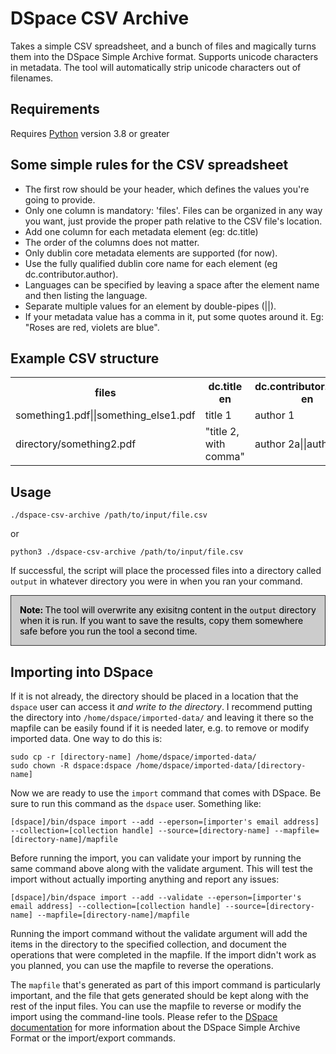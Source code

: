 DSpace CSV Archive
====================
Takes a simple CSV spreadsheet, and a bunch of files and magically turns them into the DSpace Simple Archive format. Supports unicode characters in metadata. The tool will automatically strip unicode characters out of filenames. 

## Requirements
Requires [Python](https://www.python.org/) version 3.8 or greater

## Some simple rules for the CSV spreadsheet
* The first row should be your header, which defines the values you're going to provide. 
* Only one column is mandatory: 'files'. Files can be organized in any way you want, just provide the proper path relative to the CSV file's location.
* Add one column for each metadata element (eg: dc.title)
* The order of the columns does not matter.
* Only dublin core metadata elements are supported (for now).
* Use the fully qualified dublin core name for each element (eg dc.contributor.author).
* Languages can be specified by leaving a space after the element name and then listing the language.
* Separate multiple values for an element by double-pipes (||).
* If your metadata value has a comma in it, put some quotes around it. Eg: "Roses are red, violets are blue".

## Example CSV structure 
<table>
	<tr>
		<th>files</th>
		<th>dc.title en</th>
		<th>dc.contributor.author en</th>
		<th>dc.subject</th>
		<th>dc.type</th>
	</tr>
	<tr>
		<td>something1.pdf||something_else1.pdf</td>
		<td>title 1</td>
		<td>author 1</td>
		<td>subject 1</td>
		<td>Report</td>
	</tr>
	<tr>
		<td>directory/something2.pdf</td>
		<td>"title 2, with comma"</td>
		<td>author 2a||author 2b</td>
		<td>subject 2</td>
		<td>Article</td>
	</tr>
</table>

## Usage 
	./dspace-csv-archive /path/to/input/file.csv

or

	python3 ./dspace-csv-archive /path/to/input/file.csv

If successful, the script will place the processed files into a directory called `output` in whatever directory you were in when you ran your command. 

<div style="border: 1px solid #333; padding: 1em; background-color: #CCC; color: black;">
<strong>Note: </strong>The tool will overwrite any exisitng content in the <code>output</code> directory when it is run. If you want to save the results, copy them somewhere safe before you run the tool a second time. 
</div>

## Importing into DSpace
If it is not already, the directory should be placed in a location that the `dspace` user can access it *and write to the directory*. I recommend putting the directory into `/home/dspace/imported-data/` and leaving it there so the mapfile can be easily found if it is needed later, e.g. to remove or modify imported data. One way to do this is: 

    sudo cp -r [directory-name] /home/dspace/imported-data/
    sudo chown -R dspace:dspace /home/dspace/imported-data/[directory-name]

Now we are ready to use the `import` command that comes with DSpace. Be sure to run this command as the `dspace` user. Something like: 

    [dspace]/bin/dspace import --add --eperson=[importer's email address] --collection=[collection handle] --source=[directory-name] --mapfile=[directory-name]/mapfile

Before running the import, you can validate your import by running the same command above along with the validate argument. This will test the import without actually importing anything and report any issues:

    [dspace]/bin/dspace import --add --validate --eperson=[importer's email address] --collection=[collection handle] --source=[directory-name] --mapfile=[directory-name]/mapfile

Running the import command without the validate argument will add the items in the directory to the specified collection, and document the operations that were completed in the mapfile. If the import didn't work as you planned, you can use the mapfile to reverse the operations. 

The `mapfile` that's generated as part of this import command is particularly important, and the file that gets generated should be kept along with the rest of the input files. You can use the mapfile to reverse or modify the import using the command-line tools. Please refer to the [DSpace documentation](https://wiki.lyrasis.org/pages/viewpage.action?pageId=104566653) for more information about the DSpace Simple Archive Format or the import/export commands.
